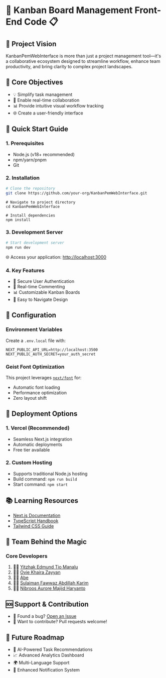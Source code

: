 # 🚀 Kanban Board Management Front-End Code 📋

## 🌟 Project Vision
KanbanPemWebInterface is more than just a project management tool—it's a collaborative ecosystem designed to streamline workflow, enhance team productivity, and bring clarity to complex project landscapes.

## 🎯 Core Objectives
- 💡 Simplify task management
- 🔄 Enable real-time collaboration
- 📊 Provide intuitive visual workflow tracking
- 🌐 Create a  user-friendly interface
<!--
## 🛠 Technology Stack
- **Frontend Framework**: Next.js 14
- **Language**: TypeScript
- **Styling**: Tailwind CSS
- **State Management**: Modern React Hooks
- **Font**: Geist by Vercel
-->
## 🚀 Quick Start Guide

### 1. Prerequisites
- Node.js (v18+ recommended)
- npm/yarn/pnpm
- Git

### 2. Installation
```bash
# Clone the repository
git clone https://github.com/your-org/KanbanPemWebInterface.git
```
```
# Navigate to project directory
cd KanbanPemWebInterface
```
```
# Install dependencies
npm install
```

### 3. Development Server
```bash
# Start development server
npm run dev
```
🌐 Access your application: [http://localhost:3000](http://localhost:3000)

### 4. Key Features
- 🔐 Secure User Authentication
- 💬 Real-time Commenting
- 📊 Customizable Kanban Boards
- 🎨 Easy to Navigate Design


## 🔧 Configuration

### Environment Variables
Create a `.env.local` file with:
```env
NEXT_PUBLIC_API_URL=http://localhost:3500
NEXT_PUBLIC_AUTH_SECRET=your_auth_secret
```

### Geist Font Optimization
This project leverages [`next/font`](https://nextjs.org/docs/app/building-your-application/optimizing/fonts) for:
- Automatic font loading
- Performance optimization
- Zero layout shift

## 🚀 Deployment Options

### 1. Vercel (Recommended)
- Seamless Next.js integration
- Automatic deployments
- Free tier available

### 2. Custom Hosting
- Supports traditional Node.js hosting
- Build command: `npm run build`
- Start command: `npm start`

## 📚 Learning Resources
- [Next.js Documentation](https://nextjs.org/docs)
- [TypeScript Handbook](https://www.typescriptlang.org/docs/)
- [Tailwind CSS Guide](https://tailwindcss.com/docs)

## 🤝 Team Behind the Magic

### Core Developers
1. 👨‍💻 [Yitzhak Edmund Tio Manalu](https://github.com/iZcy) 
2. 👩‍💻 [Ovie Khaira Zayyan](https://github.com/Khairazzz)
3. 👨‍💻 [Abe](https://github.com/abeputra) 
4. 👨‍💻 [Sulaiman Fawwaz Abdillah Karim](https://github.com/sulaimanfawwazak) 
5. 👩‍💻 [Nibroos Aurore Majiid Haryanto](https://github.com/potreic) 

## 🆘 Support & Contribution
- 🐛 Found a bug? [Open an Issue](https://github.com/your-org/KanbanPemWebInterface/issues)
- 🌟 Want to contribute? Pull requests welcome!

## 🎉 Future Roadmap
- 🤖 AI-Powered Task Recommendations
- 📈 Advanced Analytics Dashboard
- 🌍 Multi-Language Support
- 🔔 Enhanced Notification System
